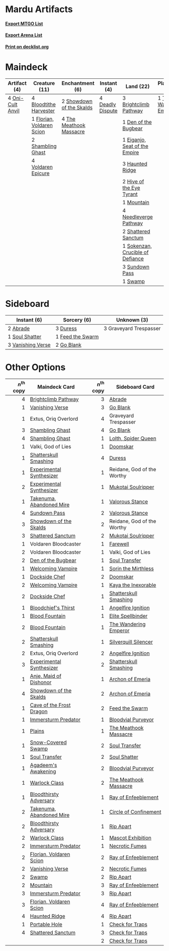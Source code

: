 # Mardu Artifacts

#### [Export MTGO List](../collection/Mardu%20Artifacts/Mardu%20Artifacts.txt)
#### [Export Arena List](../collection/Mardu%20Artifacts/Mardu%20Artifacts_arena.txt)
#### [Print on decklist.org](http://decklist.org/?deckmain=4%09Blightstep%20Pathway%0A4%09Bloodtithe%20Harvester%0A3%09Brightclimb%20Pathway%0A4%09Deadly%20Dispute%0A1%09Den%20of%20the%20Bugbear%0A1%09Eiganjo,%20Seat%20of%20the%20Empire%0A1%09Florian,%20Voldaren%20Scion%0A3%09Haunted%20Ridge%0A2%09Hive%20of%20the%20Eye%20Tyrant%0A1%09Mountain%0A4%09Needleverge%20Pathway%0A4%09Oni-Cult%20Anvil%0A4%09Rite%20of%20Oblivion%0A2%09Shambling%20Ghast%0A2%09Shattered%20Sanctum%0A2%09Showdown%20of%20the%20Skalds%0A1%09Sokenzan,%20Crucible%20of%20Defiance%0A3%09Sundown%20Pass%0A1%09Swamp%0A4%09The%20Meathook%20Massacre%0A1%09The%20Wandering%20Emperor%0A4%09Voldaren%20Epicure%0A4%09Wedding%20Announcement&deckside=2%09Abrade%0A3%09Duress%0A1%09Feed%20the%20Swarm%0A2%09Go%20Blank%0A3%09Graveyard%20Trespasser%0A1%09Soul%20Shatter%0A3%09Vanishing%20Verse)
# Maindeck

|                                       Artifact (4)                                        |                                           Creature (11)                                            |                                          Enchantment (6)                                          |                                        Instant (4)                                        |                                                 Land (22)                                                 |                                         Planeswalker (1)                                         |                                         Sorcery (4)                                         |     Unknown (8)      |
|-------------------------------------------------------------------------------------------|----------------------------------------------------------------------------------------------------|---------------------------------------------------------------------------------------------------|-------------------------------------------------------------------------------------------|-----------------------------------------------------------------------------------------------------------|--------------------------------------------------------------------------------------------------|---------------------------------------------------------------------------------------------|----------------------|
|4 [Oni-Cult Anvil](http://gatherer.wizards.com/Pages/Card/Details.aspx?multiverseid=548543)|4 [Bloodtithe Harvester](http://gatherer.wizards.com/Pages/Card/Details.aspx?multiverseid=541102)   |2 [Showdown of the Skalds](http://gatherer.wizards.com/Pages/Card/Details.aspx?multiverseid=503845)|4 [Deadly Dispute](http://gatherer.wizards.com/Pages/Card/Details.aspx?multiverseid=527381)|3 [Brightclimb Pathway](http://gatherer.wizards.com/Pages/Card/Details.aspx?multiverseid=491911)           |1 [The Wandering Emperor](http://gatherer.wizards.com/Pages/Card/Details.aspx?multiverseid=548337)|4 [Rite of Oblivion](http://gatherer.wizards.com/Pages/Card/Details.aspx?multiverseid=535033)|4 Blightstep Pathway  |
|                                                                                           |1 [Florian, Voldaren Scion](http://gatherer.wizards.com/Pages/Card/Details.aspx?multiverseid=535017)|4 [The Meathook Massacre](http://gatherer.wizards.com/Pages/Card/Details.aspx?multiverseid=534886) |                                                                                           |1 [Den of the Bugbear](http://gatherer.wizards.com/Pages/Card/Details.aspx?multiverseid=527541)            |                                                                                                  |                                                                                             |4 Wedding Announcement|
|                                                                                           |2 [Shambling Ghast](http://gatherer.wizards.com/Pages/Card/Details.aspx?multiverseid=527406)        |                                                                                                   |                                                                                           |1 [Eiganjo, Seat of the Empire](http://gatherer.wizards.com/Pages/Card/Details.aspx?multiverseid=548581)   |                                                                                                  |                                                                                             |                      |
|                                                                                           |4 [Voldaren Epicure](http://gatherer.wizards.com/Pages/Card/Details.aspx?multiverseid=541041)       |                                                                                                   |                                                                                           |3 [Haunted Ridge](http://gatherer.wizards.com/Pages/Card/Details.aspx?multiverseid=535061)                 |                                                                                                  |                                                                                             |                      |
|                                                                                           |                                                                                                    |                                                                                                   |                                                                                           |2 [Hive of the Eye Tyrant](http://gatherer.wizards.com/Pages/Card/Details.aspx?multiverseid=527545)        |                                                                                                  |                                                                                             |                      |
|                                                                                           |                                                                                                    |                                                                                                   |                                                                                           |1 [Mountain](http://gatherer.wizards.com/Pages/Card/Details.aspx?multiverseid=439859)                      |                                                                                                  |                                                                                             |                      |
|                                                                                           |                                                                                                    |                                                                                                   |                                                                                           |4 [Needleverge Pathway](http://gatherer.wizards.com/Pages/Card/Details.aspx?multiverseid=491918)           |                                                                                                  |                                                                                             |                      |
|                                                                                           |                                                                                                    |                                                                                                   |                                                                                           |2 [Shattered Sanctum](http://gatherer.wizards.com/Pages/Card/Details.aspx?multiverseid=541140)             |                                                                                                  |                                                                                             |                      |
|                                                                                           |                                                                                                    |                                                                                                   |                                                                                           |1 [Sokenzan, Crucible of Defiance](http://gatherer.wizards.com/Pages/Card/Details.aspx?multiverseid=548589)|                                                                                                  |                                                                                             |                      |
|                                                                                           |                                                                                                    |                                                                                                   |                                                                                           |3 [Sundown Pass](http://gatherer.wizards.com/Pages/Card/Details.aspx?multiverseid=541142)                  |                                                                                                  |                                                                                             |                      |
|                                                                                           |                                                                                                    |                                                                                                   |                                                                                           |1 [Swamp](http://gatherer.wizards.com/Pages/Card/Details.aspx?multiverseid=439858)                         |                                                                                                  |                                                                                             |                      |


# Sideboard

|                                        Instant (6)                                         |                                        Sorcery (6)                                        |     Unknown (3)      |
|--------------------------------------------------------------------------------------------|-------------------------------------------------------------------------------------------|----------------------|
|2 [Abrade](http://gatherer.wizards.com/Pages/Card/Details.aspx?multiverseid=430772)         |3 [Duress](http://gatherer.wizards.com/Pages/Card/Details.aspx?multiverseid=14557)         |3 Graveyard Trespasser|
|1 [Soul Shatter](http://gatherer.wizards.com/Pages/Card/Details.aspx?multiverseid=491765)   |1 [Feed the Swarm](http://gatherer.wizards.com/Pages/Card/Details.aspx?multiverseid=491737)|                      |
|3 [Vanishing Verse](http://gatherer.wizards.com/Pages/Card/Details.aspx?multiverseid=513736)|2 [Go Blank](http://gatherer.wizards.com/Pages/Card/Details.aspx?multiverseid=513549)      |                      |


# Other Options

|*n*<sup>th</sup> copy|                                           Maindeck Card                                           |*n*<sup>th</sup> copy|                                         Sideboard Card                                         |
|--------------------:|---------------------------------------------------------------------------------------------------|--------------------:|------------------------------------------------------------------------------------------------|
|                    4|[Brightclimb Pathway](http://gatherer.wizards.com/Pages/Card/Details.aspx?multiverseid=491911)     |                    3|[Abrade](http://gatherer.wizards.com/Pages/Card/Details.aspx?multiverseid=430772)               |
|                    1|[Vanishing Verse](http://gatherer.wizards.com/Pages/Card/Details.aspx?multiverseid=513736)         |                    3|[Go Blank](http://gatherer.wizards.com/Pages/Card/Details.aspx?multiverseid=513549)             |
|                    1|Extus, Oriq Overlord                                                                               |                    4|Graveyard Trespasser                                                                            |
|                    3|[Shambling Ghast](http://gatherer.wizards.com/Pages/Card/Details.aspx?multiverseid=527406)         |                    4|[Go Blank](http://gatherer.wizards.com/Pages/Card/Details.aspx?multiverseid=513549)             |
|                    4|[Shambling Ghast](http://gatherer.wizards.com/Pages/Card/Details.aspx?multiverseid=527406)         |                    1|[Lolth, Spider Queen](http://gatherer.wizards.com/Pages/Card/Details.aspx?multiverseid=527399)  |
|                    1|Valki, God of Lies                                                                                 |                    1|[Doomskar](http://gatherer.wizards.com/Pages/Card/Details.aspx?multiverseid=503613)             |
|                    1|[Shatterskull Smashing](http://gatherer.wizards.com/Pages/Card/Details.aspx?multiverseid=491802)   |                    4|[Duress](http://gatherer.wizards.com/Pages/Card/Details.aspx?multiverseid=14557)                |
|                    1|[Experimental Synthesizer](http://gatherer.wizards.com/Pages/Card/Details.aspx?multiverseid=548440)|                    1|Reidane, God of the Worthy                                                                      |
|                    2|[Experimental Synthesizer](http://gatherer.wizards.com/Pages/Card/Details.aspx?multiverseid=548440)|                    1|[Mukotai Soulripper](http://gatherer.wizards.com/Pages/Card/Details.aspx?multiverseid=548413)   |
|                    1|[Takenuma, Abandoned Mire](http://gatherer.wizards.com/Pages/Card/Details.aspx?multiverseid=548591)|                    1|[Valorous Stance](http://gatherer.wizards.com/Pages/Card/Details.aspx?multiverseid=391950)      |
|                    4|[Sundown Pass](http://gatherer.wizards.com/Pages/Card/Details.aspx?multiverseid=541142)            |                    2|[Valorous Stance](http://gatherer.wizards.com/Pages/Card/Details.aspx?multiverseid=391950)      |
|                    3|[Showdown of the Skalds](http://gatherer.wizards.com/Pages/Card/Details.aspx?multiverseid=503845)  |                    2|Reidane, God of the Worthy                                                                      |
|                    3|[Shattered Sanctum](http://gatherer.wizards.com/Pages/Card/Details.aspx?multiverseid=541140)       |                    2|[Mukotai Soulripper](http://gatherer.wizards.com/Pages/Card/Details.aspx?multiverseid=548413)   |
|                    1|Voldaren Bloodcaster                                                                               |                    1|[Farewell](http://gatherer.wizards.com/Pages/Card/Details.aspx?multiverseid=548306)             |
|                    2|Voldaren Bloodcaster                                                                               |                    1|Valki, God of Lies                                                                              |
|                    2|[Den of the Bugbear](http://gatherer.wizards.com/Pages/Card/Details.aspx?multiverseid=527541)      |                    1|[Soul Transfer](http://gatherer.wizards.com/Pages/Card/Details.aspx?multiverseid=548423)        |
|                    1|[Welcoming Vampire](http://gatherer.wizards.com/Pages/Card/Details.aspx?multiverseid=540882)       |                    1|[Sorin the Mirthless](http://gatherer.wizards.com/Pages/Card/Details.aspx?multiverseid=540983)  |
|                    1|[Dockside Chef](http://gatherer.wizards.com/Pages/Card/Details.aspx?multiverseid=548391)           |                    2|[Doomskar](http://gatherer.wizards.com/Pages/Card/Details.aspx?multiverseid=503613)             |
|                    2|[Welcoming Vampire](http://gatherer.wizards.com/Pages/Card/Details.aspx?multiverseid=540882)       |                    1|[Kaya the Inexorable](http://gatherer.wizards.com/Pages/Card/Details.aspx?multiverseid=503834)  |
|                    2|[Dockside Chef](http://gatherer.wizards.com/Pages/Card/Details.aspx?multiverseid=548391)           |                    1|[Shatterskull Smashing](http://gatherer.wizards.com/Pages/Card/Details.aspx?multiverseid=491802)|
|                    1|[Bloodchief's Thirst](http://gatherer.wizards.com/Pages/Card/Details.aspx?multiverseid=491729)     |                    1|[Angelfire Ignition](http://gatherer.wizards.com/Pages/Card/Details.aspx?multiverseid=535000)   |
|                    1|[Blood Fountain](http://gatherer.wizards.com/Pages/Card/Details.aspx?multiverseid=540939)          |                    1|[Elite Spellbinder](http://gatherer.wizards.com/Pages/Card/Details.aspx?multiverseid=513494)    |
|                    2|[Blood Fountain](http://gatherer.wizards.com/Pages/Card/Details.aspx?multiverseid=540939)          |                    1|[The Wandering Emperor](http://gatherer.wizards.com/Pages/Card/Details.aspx?multiverseid=548337)|
|                    2|[Shatterskull Smashing](http://gatherer.wizards.com/Pages/Card/Details.aspx?multiverseid=491802)   |                    1|[Silverquill Silencer](http://gatherer.wizards.com/Pages/Card/Details.aspx?multiverseid=513726) |
|                    2|Extus, Oriq Overlord                                                                               |                    2|[Angelfire Ignition](http://gatherer.wizards.com/Pages/Card/Details.aspx?multiverseid=535000)   |
|                    3|[Experimental Synthesizer](http://gatherer.wizards.com/Pages/Card/Details.aspx?multiverseid=548440)|                    2|[Shatterskull Smashing](http://gatherer.wizards.com/Pages/Card/Details.aspx?multiverseid=491802)|
|                    1|[Anje, Maid of Dishonor](http://gatherer.wizards.com/Pages/Card/Details.aspx?multiverseid=541101)  |                    1|[Archon of Emeria](http://gatherer.wizards.com/Pages/Card/Details.aspx?multiverseid=495594)     |
|                    4|[Showdown of the Skalds](http://gatherer.wizards.com/Pages/Card/Details.aspx?multiverseid=503845)  |                    2|[Archon of Emeria](http://gatherer.wizards.com/Pages/Card/Details.aspx?multiverseid=495594)     |
|                    1|[Cave of the Frost Dragon](http://gatherer.wizards.com/Pages/Card/Details.aspx?multiverseid=527540)|                    2|[Feed the Swarm](http://gatherer.wizards.com/Pages/Card/Details.aspx?multiverseid=491737)       |
|                    1|[Immersturm Predator](http://gatherer.wizards.com/Pages/Card/Details.aspx?multiverseid=503830)     |                    1|[Bloodvial Purveyor](http://gatherer.wizards.com/Pages/Card/Details.aspx?multiverseid=540943)   |
|                    1|[Plains](http://gatherer.wizards.com/Pages/Card/Details.aspx?multiverseid=439856)                  |                    1|[The Meathook Massacre](http://gatherer.wizards.com/Pages/Card/Details.aspx?multiverseid=534886)|
|                    1|[Snow-Covered Swamp](http://gatherer.wizards.com/Pages/Card/Details.aspx?multiverseid=121256)      |                    2|[Soul Transfer](http://gatherer.wizards.com/Pages/Card/Details.aspx?multiverseid=548423)        |
|                    1|[Soul Transfer](http://gatherer.wizards.com/Pages/Card/Details.aspx?multiverseid=548423)           |                    2|[Soul Shatter](http://gatherer.wizards.com/Pages/Card/Details.aspx?multiverseid=491765)         |
|                    1|[Agadeem's Awakening](http://gatherer.wizards.com/Pages/Card/Details.aspx?multiverseid=491723)     |                    2|[Bloodvial Purveyor](http://gatherer.wizards.com/Pages/Card/Details.aspx?multiverseid=540943)   |
|                    1|[Warlock Class](http://gatherer.wizards.com/Pages/Card/Details.aspx?multiverseid=527412)           |                    2|[The Meathook Massacre](http://gatherer.wizards.com/Pages/Card/Details.aspx?multiverseid=534886)|
|                    1|[Bloodthirsty Adversary](http://gatherer.wizards.com/Pages/Card/Details.aspx?multiverseid=534905)  |                    1|[Ray of Enfeeblement](http://gatherer.wizards.com/Pages/Card/Details.aspx?multiverseid=527403)  |
|                    2|[Takenuma, Abandoned Mire](http://gatherer.wizards.com/Pages/Card/Details.aspx?multiverseid=548591)|                    1|[Circle of Confinement](http://gatherer.wizards.com/Pages/Card/Details.aspx?multiverseid=540834)|
|                    2|[Bloodthirsty Adversary](http://gatherer.wizards.com/Pages/Card/Details.aspx?multiverseid=534905)  |                    1|[Rip Apart](http://gatherer.wizards.com/Pages/Card/Details.aspx?multiverseid=513717)            |
|                    2|[Warlock Class](http://gatherer.wizards.com/Pages/Card/Details.aspx?multiverseid=527412)           |                    1|[Mascot Exhibition](http://gatherer.wizards.com/Pages/Card/Details.aspx?multiverseid=513481)    |
|                    2|[Immersturm Predator](http://gatherer.wizards.com/Pages/Card/Details.aspx?multiverseid=503830)     |                    1|[Necrotic Fumes](http://gatherer.wizards.com/Pages/Card/Details.aspx?multiverseid=513555)       |
|                    2|[Florian, Voldaren Scion](http://gatherer.wizards.com/Pages/Card/Details.aspx?multiverseid=535017) |                    2|[Ray of Enfeeblement](http://gatherer.wizards.com/Pages/Card/Details.aspx?multiverseid=527403)  |
|                    2|[Vanishing Verse](http://gatherer.wizards.com/Pages/Card/Details.aspx?multiverseid=513736)         |                    2|[Necrotic Fumes](http://gatherer.wizards.com/Pages/Card/Details.aspx?multiverseid=513555)       |
|                    2|[Swamp](http://gatherer.wizards.com/Pages/Card/Details.aspx?multiverseid=439858)                   |                    2|[Rip Apart](http://gatherer.wizards.com/Pages/Card/Details.aspx?multiverseid=513717)            |
|                    2|[Mountain](http://gatherer.wizards.com/Pages/Card/Details.aspx?multiverseid=439859)                |                    3|[Ray of Enfeeblement](http://gatherer.wizards.com/Pages/Card/Details.aspx?multiverseid=527403)  |
|                    3|[Immersturm Predator](http://gatherer.wizards.com/Pages/Card/Details.aspx?multiverseid=503830)     |                    3|[Rip Apart](http://gatherer.wizards.com/Pages/Card/Details.aspx?multiverseid=513717)            |
|                    3|[Florian, Voldaren Scion](http://gatherer.wizards.com/Pages/Card/Details.aspx?multiverseid=535017) |                    4|[Ray of Enfeeblement](http://gatherer.wizards.com/Pages/Card/Details.aspx?multiverseid=527403)  |
|                    4|[Haunted Ridge](http://gatherer.wizards.com/Pages/Card/Details.aspx?multiverseid=535061)           |                    4|[Rip Apart](http://gatherer.wizards.com/Pages/Card/Details.aspx?multiverseid=513717)            |
|                    1|[Portable Hole](http://gatherer.wizards.com/Pages/Card/Details.aspx?multiverseid=527320)           |                    1|[Check for Traps](http://gatherer.wizards.com/Pages/Card/Details.aspx?multiverseid=527379)      |
|                    4|[Shattered Sanctum](http://gatherer.wizards.com/Pages/Card/Details.aspx?multiverseid=541140)       |                    3|[Check for Traps](http://gatherer.wizards.com/Pages/Card/Details.aspx?multiverseid=527379)      |
|                     |                                                                                                   |                    2|[Check for Traps](http://gatherer.wizards.com/Pages/Card/Details.aspx?multiverseid=527379)      |

